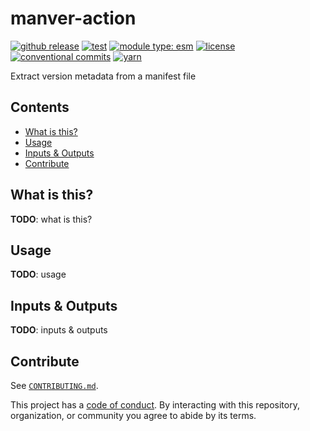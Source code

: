 # manver-action

[![github release](https://img.shields.io/github/v/release/flex-development/manver-action.svg?include_prereleases\&sort=semver)](https://github.com/flex-development/manver-action/releases/latest)
[![test](https://github.com/flex-development/manver-action/actions/workflows/test.yml/badge.svg)](https://github.com/flex-development/manver-action/actions/workflows/test.yml)
[![module type: esm](https://img.shields.io/badge/module%20type-esm-brightgreen)](https://github.com/voxpelli/badges-cjs-esm)
[![license](https://img.shields.io/github/license/flex-development/manver-action.svg)](LICENSE.md)
[![conventional commits](https://img.shields.io/badge/-conventional%20commits-fe5196?logo=conventional-commits\&logoColor=ffffff)](https://conventionalcommits.org)
[![yarn](https://img.shields.io/badge/-yarn-2c8ebb?style=flat\&logo=yarn\&logoColor=ffffff)](https://yarnpkg.com)

Extract version metadata from a manifest file

## Contents

- [What is this?](#what-is-this)
- [Usage](#usage)
- [Inputs & Outputs](#inputs--outputs)
- [Contribute](#contribute)

## What is this?

**TODO**: what is this?

## Usage

**TODO**: usage

## Inputs & Outputs

**TODO**: inputs & outputs

## Contribute

See [`CONTRIBUTING.md`](CONTRIBUTING.md).

This project has a [code of conduct](./CODE_OF_CONDUCT.md). By interacting with this repository, organization, or
community you agree to abide by its terms.

